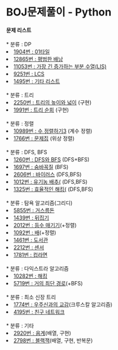 # BOJ문제풀이 - Python

<h4>문제 리스트</h4>
* 분류 : DP
<li><a href="https://www.acmicpc.net/problem/1904">1904번 : 01타일</a></li>

<li><a href="https://www.acmicpc.net/problem/12865">12865번 : 평범한 배낭</a></li>

<li><a href="https://www.acmicpc.net/problem/11053">11053번 : 가장 긴 증가하는 부분 수열(LIS) </a></li>

<li><a href="https://www.acmicpc.net/problem/9251">9251번 : LCS </a></li>
<li><a href="https://www.acmicpc.net/problem/1495">1495번 : 기타 리스트 </a></li>

<br> 
* 분류 : 트리
<li><a href="https://www.acmicpc.net/problem/2250">2250번 : 트리의 높이와 넓이</a> (구현)</li>
<li><a href="https://www.acmicpc.net/problem/1991">1991번 : 트리 순회</a> (구현)</li>

<br>
* 분류 : 정렬
<li><a href="https://www.acmicpc.net/problem/10989">10989번 : 수 정렬하기3</a> (계수 정렬)</li>
<li><a href="https://www.acmicpc.net/problem/1766">1766번 : 문제집</a> (위상 정렬)</li>


<br> 
* 분류 : DFS, BFS
<li><a href="https://www.acmicpc.net/problem/1260">1260번 : DFS와 BFS</a> (DFS+BFS)</li>
<li><a href="https://www.acmicpc.net/problem/1697">1697번 : 숨바꼭질</a> (BFS)</li>
<li><a href="https://www.acmicpc.net/problem/2606">2606번 : 바이러스</a> (DFS,BFS)</li>
<li><a href="https://www.acmicpc.net/problem/1012">1012번 : 유기농 배추(</a> (DFS,BFS)</li>
<li><a href="https://www.acmicpc.net/problem/1325">1325번 : 효율적인 해킹(</a> (DFS,BFS)</li>

<br> 
* 분류 : 탐욕 알고리즘(그리디)
<li><a href="https://www.acmicpc.net/problem/5855">5855번 : 거스름돈</a></li>
<li><a href="https://www.acmicpc.net/problem/1439">1439번 : 뒤집기</a></li>
<li><a href="https://www.acmicpc.net/problem/2012">2012번 : 등수 매기기</a>(+정렬)</li>
<li><a href="https://www.acmicpc.net/problem/2012">1092번 : 배</a>(+정렬)</li>
<li><a href="https://www.acmicpc.net/problem/1461">1461번 : 도서관</a></li>
<li><a href="https://www.acmicpc.net/problem/2212">2212번 : 센서</a></li>
<li><a href="https://www.acmicpc.net/problem/1781">1781번 : 컵라면</a></li>

<br>
* 분류 : 다익스트라 알고리즘
<li><a href="https://www.acmicpc.net/problem/10282">10282번 : 해킹</a></li>
<li><a href="https://www.acmicpc.net/problem/5719">5719번 : 거의 최단 경로</a>(+BFS)</li>

<br>
* 분류 : 최소 신장 트리
<li><a href="https://www.acmicpc.net/problem/1774">1774번 : 우주신과의 교감</a>(크루스칼 알고리즘)</li>
<li><a href="https://www.acmicpc.net/problem/4195">4195번 : 친구 네트워크</a></li>

<br>
* 분류 : 기타
<li><a href="https://www.acmicpc.net/problem/2920">2920번 : 음계</a>(배열, 구현)</li>
<li><a href="https://www.acmicpc.net/problem/2798">2798번 : 블랙잭</a>(배열, 구현, 반복문)</li>
